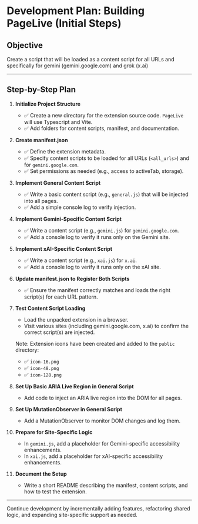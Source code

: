 # Development Plan: Building PageLive (Initial Steps)

## Objective

Create a script that will be loaded as a content script for all URLs and specifically for gemini (gemini.google.com) and grok (x.ai)

---

## Step-by-Step Plan

1. **Initialize Project Structure**

   - ✅ Create a new directory for the extension source code. `PageLive` will use Typescript and Vite.
   - ✅ Add folders for content scripts, manifest, and documentation.

2. **Create manifest.json**

   - ✅ Define the extension metadata.
   - ✅ Specify content scripts to be loaded for all URLs (`<all_urls>`) and for `gemini.google.com`.
   - ✅ Set permissions as needed (e.g., access to activeTab, storage).

3. **Implement General Content Script**

   - ✅ Write a basic content script (e.g., `general.js`) that will be injected into all pages.
   - ✅ Add a simple console log to verify injection.

4. **Implement Gemini-Specific Content Script**

   - ✅ Write a content script (e.g., `gemini.js`) for `gemini.google.com`.
   - ✅ Add a console log to verify it runs only on the Gemini site.

5. **Implement xAI-Specific Content Script**

   - ✅ Write a content script (e.g., `xai.js`) for `x.ai`.
   - ✅ Add a console log to verify it runs only on the xAI site.

6. **Update manifest.json to Register Both Scripts**

   - ✅ Ensure the manifest correctly matches and loads the right script(s) for each URL pattern.

7. **Test Content Script Loading**

   - Load the unpacked extension in a browser.
   - Visit various sites (including gemini.google.com, x.ai) to confirm the correct script(s) are injected.

   Note: Extension icons have been created and added to the `public` directory:

   - ✅ `icon-16.png`
   - ✅ `icon-48.png`
   - ✅ `icon-128.png`

8. **Set Up Basic ARIA Live Region in General Script**

    - Add code to inject an ARIA live region into the DOM for all pages.

9. **Set Up MutationObserver in General Script**

    - Add a MutationObserver to monitor DOM changes and log them.

10. **Prepare for Site-Specific Logic**

    - In `gemini.js`, add a placeholder for Gemini-specific accessibility enhancements.
    - In `xai.js`, add a placeholder for xAI-specific accessibility enhancements.

11. **Document the Setup**

    - Write a short README describing the manifest, content scripts, and how to test the extension.

---

Continue development by incrementally adding features, refactoring shared logic, and expanding site-specific support as needed.
